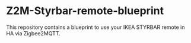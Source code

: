 # Z2M-Styrbar-remote-blueprint

This repository contains a blueprint to use your IKEA STYRBAR remote in HA via Zigbee2MQTT.
